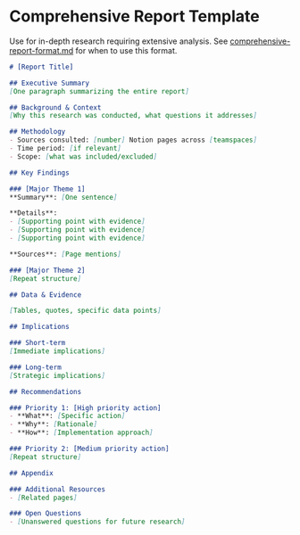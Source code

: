 # Comprehensive Report Template

Use for in-depth research requiring extensive analysis. See [comprehensive-report-format.md](comprehensive-report-format.md) for when to use this format.

```markdown
# [Report Title]

## Executive Summary
[One paragraph summarizing the entire report]

## Background & Context
[Why this research was conducted, what questions it addresses]

## Methodology
- Sources consulted: [number] Notion pages across [teamspaces]
- Time period: [if relevant]
- Scope: [what was included/excluded]

## Key Findings

### [Major Theme 1]
**Summary**: [One sentence]

**Details**:
- [Supporting point with evidence]
- [Supporting point with evidence]
- [Supporting point with evidence]

**Sources**: [Page mentions]

### [Major Theme 2]
[Repeat structure]

## Data & Evidence

[Tables, quotes, specific data points]

## Implications

### Short-term
[Immediate implications]

### Long-term
[Strategic implications]

## Recommendations

### Priority 1: [High priority action]
- **What**: [Specific action]
- **Why**: [Rationale]
- **How**: [Implementation approach]

### Priority 2: [Medium priority action]
[Repeat structure]

## Appendix

### Additional Resources
- [Related pages]

### Open Questions
- [Unanswered questions for future research]
```

